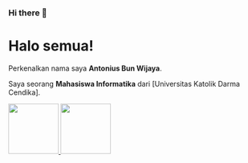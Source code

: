 ### Hi there 👋

# Halo semua! 

Perkenalkan nama saya **Antonius Bun Wijaya**.

Saya seorang **Mahasiswa Informatika** dari [Universitas Katolik Darma Cendika].

<p align="left">
<a href="https://github.com/noranekoit">
  <img height="100em" src="https://github-readme-stats-eight-theta.vercel.app/api?username=noranekoit&show_icons=true&theme=algolia&include_all_commits=true&count_private=true"/>
  <img height="100em" src="https://github-readme-stats-eight-theta.vercel.app/api/top-langs/?username=noranekoit&layout=compact&langs_count=8&theme=algolia"/>
</a>
</p>

